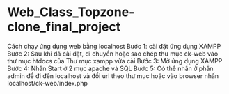 # Web_Class_Topzone-clone_final_project
Cách chạy ứng dụng web bằng localhost
Bước 1: cài đặt ứng dụng XAMPP
Bước 2: Sau khi đã cài đặt, di chuyển hoặc sao chép thư mục ck-web vào thư mục htdocs của Thư mục xampp vừa cài
Bước 3: Mở ứng dụng XAMPP
Bước 4: Nhấn Start ở 2 mục apache và SQL
Bước 5: Có thể nhấn ở phần admin để đi đến localhost và đổi url theo thư mục hoặc vào browser nhấn localhost/ck-web/index.php